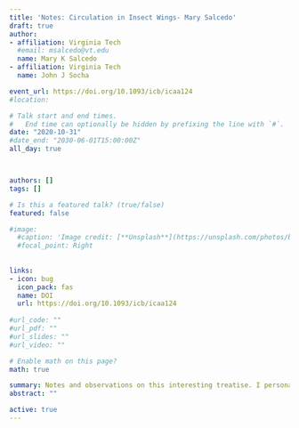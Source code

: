 ```yaml
---
title: 'Notes: Circulation in Insect Wings- Mary Salcedo'
draft: true
author:
- affiliation: Virginia Tech
  #email: msalcedo@vt.edu
  name: Mary K Salcedo
- affiliation: Virginia Tech
  name: John J Socha

event_url: https://doi.org/10.1093/icb/icaa124
#location: 

# Talk start and end times.
#   End time can optionally be hidden by prefixing the line with `#`.
date: "2020-10-31"
#date_end: "2030-06-01T15:00:00Z"
all_day: true



authors: []
tags: []

# Is this a featured talk? (true/false)
featured: false

#image:
  #caption: 'Image credit: [**Unsplash**](https://unsplash.com/photos/bzdhc5b3Bxs)'
  #focal_point: Right
  
  
links:
- icon: bug 
  icon_pack: fas
  name: DOI
  url: https://doi.org/10.1093/icb/icaa124
  
#url_code: ""
#url_pdf: ""
#url_slides: ""
#url_video: ""

# Enable math on this page?
math: true

summary: Notes and observations on this interesting treatise. I personally found that the research space resonates with my own interests.
abstract: ""

active: true
---
```

